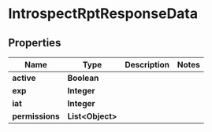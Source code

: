 
# IntrospectRptResponseData

## Properties
Name | Type | Description | Notes
------------ | ------------- | ------------- | -------------
**active** | **Boolean** |  | 
**exp** | **Integer** |  | 
**iat** | **Integer** |  | 
**permissions** | **List&lt;Object&gt;** |  | 



